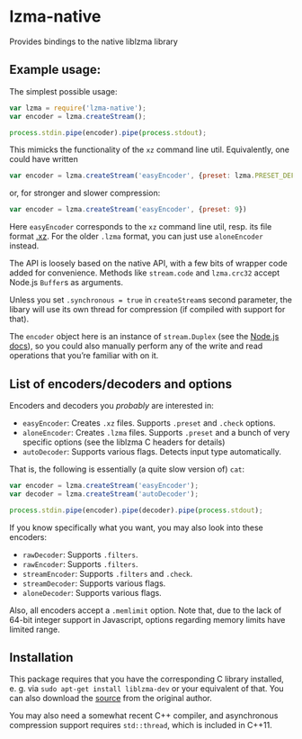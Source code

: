 lzma-native
===========

Provides bindings to the native liblzma library

## Example usage:

The simplest possible usage:
```js
var lzma = require('lzma-native');
var encoder = lzma.createStream();

process.stdin.pipe(encoder).pipe(process.stdout);
```

This mimicks the functionality of the `xz` command line util.
Equivalently, one could have written

```js
var encoder = lzma.createStream('easyEncoder', {preset: lzma.PRESET_DEFAULT, check: lzma.CHECK_CRC32})
```

or, for stronger and slower compression:
```js
var encoder = lzma.createStream('easyEncoder', {preset: 9})
```

Here `easyEncoder` corresponds to the `xz` command line util, resp. its file format [.xz](https://en.wikipedia.org/wiki/.xz).
For the older `.lzma` format, you can just use `aloneEncoder` instead.

The API is loosely based on the native API, with a few bits of wrapper code added for convenience.
Methods like `stream.code` and `lzma.crc32` accept Node.js `Buffer`s as arguments.

Unless you set `.synchronous = true` in `createStream`s second parameter, the libary will use its
own thread for compression (if compiled with support for that).

The `encoder` object here is an instance of `stream.Duplex` (see the [Node.js docs](http://nodejs.org/api/stream.html)),
so you could also manually perform any of the write and read operations that you’re familiar with on it.

## List of encoders/decoders and options

Encoders and decoders you *probably* are interested in:
* `easyEncoder`: Creates `.xz` files. Supports `.preset` and `.check` options.
* `aloneEncoder`: Creates `.lzma` files. Supports `.preset` and a bunch of very specific options (see the liblzma C headers for details)
* `autoDecoder`: Supports various flags. Detects input type automatically.

That is, the following is essentially (a quite slow version of) `cat`:

```js
var encoder = lzma.createStream('easyEncoder');
var decoder = lzma.createStream('autoDecoder');

process.stdin.pipe(encoder).pipe(decoder).pipe(process.stdout);
```

If you know specifically what you want, you may also look into these encoders:
* `rawDecoder`: Supports `.filters`.
* `rawEncoder`: Supports `.filters`.
* `streamEncoder`: Supports `.filters` and `.check`.
* `streamDecoder`: Supports various flags.
* `aloneDecoder`: Supports various flags.

Also, all encoders accept a `.memlimit` option.
Note that, due to the lack of 64-bit integer support in Javascript,
options regarding memory limits have limited range.

## Installation

This package requires that you have the corresponding C library installed,
e. g. via `sudo apt-get install liblzma-dev` or your equivalent of that.
You can also download the [source](http://tukaani.org/xz/) from the original author.

You may also need a somewhat recent C++ compiler, and asynchronous
compression support requires `std::thread`, which is included in C++11.
